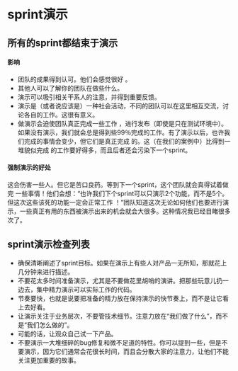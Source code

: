 # sprint演示

## 所有的sprint都结束于演示

#### 影响

- 团队的成果得到认可。他们会感觉很好 。
- 其他人可以了解你的团队在做些什么。
- 演示可以吸引相关干系人的注意，并得到重要反馈。
- 演示是（或者说应该是）一种社会活动，不同的团队可以在这里相互交流，讨论各自的工作。这很有意义。
- 做演示会迫使团队真正完成一些工作 ，进行发布（即使是只在测试环境中）。如果没有演示，我们就会总是得到些99％完成的工作。有了演示以后，也许我们完成的事情会变少，但它们是真正完成
  的。这（在我们的案例中）比得到一堆貌似完成 的工作要好得多，而且后者还会污染下一个sprint。

#### 强制演示的好处

这会伤害一些人。但它是苦口良药。等到下一个sprint，这个团队就会真得试着做完
一些事情！他们会想：“也许我们下个sprint可以只演示2个功能，而不是5个。但这次这些该死的功能一定会正常工作
！”团队知道这次无论如何他们也要进行演示，一些真正有用的东西被演示出来的机会就会大很多。这种情况我已经目睹很多次了。

## sprint演示检查列表

- 确保清晰阐述了sprint目标。如果在演示上有些人对产品一无所知，那就花上几分钟来进行描述。
- 不要花太多时间准备演示，尤其是不要做花里胡哨的演讲。把那些玩意儿扔一边去，集中精力演示可以实际工作的代码。
- 节奏要快，也就是说要把准备的精力放在保持演示的快节奏上，而不是让它看上去好看。
- 让演示关注于业务层次，不要管技术细节。注意力放在“我们做了什么”，而不是“我们怎么做的”。
- 可能的话，让观众自己试一下产品。
- 不要演示一大堆细碎的bug修复和微不足道的特性。你可以提到一些，但是不要演示，因为它们通常会花很长时间，而且会分散大家的注意力，让他们不能关注更加重要的故事。
